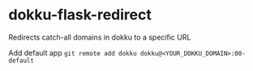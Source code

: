 # dokku-flask-redirect
Redirects catch-all domains in dokku to a specific URL


Add default app
`git remote add dokku dokku@<YOUR_DOKKU_DOMAIN>:00-default`
